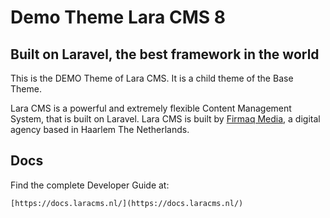 
# Demo Theme Lara CMS 8

## Built on Laravel, the best framework in the world

This is the DEMO Theme of Lara CMS. It is a child theme of the Base Theme.

Lara CMS is a powerful and extremely flexible Content Management System, that is built on Laravel. Lara CMS is built by [Firmaq Media](https://www.firmaq.nl/nl), a digital agency based in Haarlem The Netherlands.

## Docs

Find the complete Developer Guide at:

    [https://docs.laracms.nl/](https://docs.laracms.nl/)
    